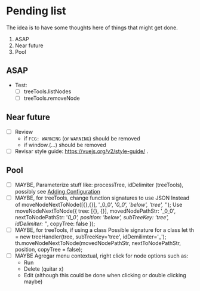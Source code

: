 # Pending list
The idea is to have some thoughts here of things that might get done.
1. ASAP
1. Near future
1. Pool

## ASAP
- Test:
	- [ ] treeTools.listNodes
	- [ ] treeTools.removeNode

## Near future
- [ ] Review
	- if `FCG: WARNING` (or `WARNING`) should be removed
	- if window.(...) should be removed
- [ ] Revisar style guide: https://vuejs.org/v2/style-guide/ .

## Pool
- [ ] MAYBE, Parameterize stuff like: processTree, idDelimiter (treeTools), possibly see [Adding Configuration](https://github.com/caballerofelipe/scriptrunner/blob/master/notes/USEFUL%20LEARNED%20INFO.md#adding-configuration)
- [ ] MAYBE, for treeTools, change function signatures to use JSON
    Instead of
      moveNodeNextToNode([{},{}], '_0_0', '_0_0', 'below', 'tree', '_');
    Use
      moveNodeNextToNode({
        tree: [{}, {}],
        movedNodePathStr: '_0_0',
        nextToNodePathStr: '_0_0',
        position: 'below',
        subTreeKey: 'tree',
        idDelimiter: '_',
        copyTree: false
      });
- [ ] MAYBE, for treeTools, if using a class
    Possible signature for a class
    	let th = new treeHandler(tree, subTreeKey='tree', idDemilimter='_');
    	th.moveNodeNextToNode(movedNodePathStr, nextToNodePathStr, position, copyTree = false);
- [ ] MAYBE Agregar menu contextual, right click for node options such as:
	- Run
	- Delete (quitar x)
	- Edit (although this could be done when clicking or double clicking maybe)
